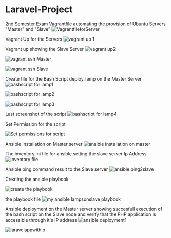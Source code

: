 # Laravel-Project
2nd Semester Exam
Vagrantfile automating the provision of Ubuntu Servers "Master" and "Slave"
![VagrantfileforServer](https://github.com/Adeexy/Laravel-Project/assets/151438215/aabee7c2-5d02-4027-bc11-1f0d81341d80)

Vagrant Up for the Servers
![vagrant up 1](https://github.com/Adeexy/Laravel-Project/assets/151438215/5aec4bd9-a4d1-4d6b-9325-8cfcb16b193f)

Vagrant up showing the Slave Server
![vagrant up2](https://github.com/Adeexy/Laravel-Project/assets/151438215/c5c819d7-419f-4598-9f4d-053cb5e85cbd)


![vagrant ssh Master](https://github.com/Adeexy/Laravel-Project/assets/151438215/2af6f90c-9347-4a73-9396-d2ca696f3005)

![vagrant ssh Slave](https://github.com/Adeexy/Laravel-Project/assets/151438215/c1f9f95e-afa4-4e9e-8073-2adcebd2e8df)


Create file for the Bash Script deploy_lamp on the Master Server
![bashscript for lamp1](https://github.com/Adeexy/Laravel-Project/assets/151438215/ea046867-4c53-48c8-a781-4cc027e6f07b)

![bashscript for lamp2](https://github.com/Adeexy/Laravel-Project/assets/151438215/8022aecc-3f69-4ede-9615-60fd4a391200)

![bashscript for lamp3](https://github.com/Adeexy/Laravel-Project/assets/151438215/2aed5910-22b4-4f24-9cea-22574716d672)

Last screenshot of the script
![bashscript for lamp4](https://github.com/Adeexy/Laravel-Project/assets/151438215/14f78a0c-a25d-43a9-a455-5b995f8b4649)

Set Permission for the script

![Set permissions for script](https://github.com/Adeexy/Laravel-Project/assets/151438215/58a6e2b0-e6a0-4c7e-ba6e-3c4c65eab6b9)

Ansible installation on Master server
![ansible installation on master](https://github.com/Adeexy/Laravel-Project/assets/151438215/8c2aaeeb-7cac-43d9-a18f-14088b39d5c2)

The inventory.ini file for ansible setting the slave server Ip Address
![inventory file](https://github.com/Adeexy/Laravel-Project/assets/151438215/a5eb100a-ae20-4b4d-97ee-6ce72814df06)

Ansible ping command result to the Slave server
![ansible ping2slave](https://github.com/Adeexy/Laravel-Project/assets/151438215/9eb563d7-524f-4360-8312-9ad4d48164aa)

Creating the ansible playbook

![create the playbook](https://github.com/Adeexy/Laravel-Project/assets/151438215/e2d93a12-d1e1-4a34-b72a-65b76d0dc10b)

the playbook file
![my ansible lampsonslave playbook](https://github.com/Adeexy/Laravel-Project/assets/151438215/b04931bf-2b2b-4482-8cf0-708d4778b175)

Ansible deployment on the Master server showing succesfull execution of the bash script on the Slave node and verify that the PHP application is accessible through it's IP address
![ansible deployment1](https://github.com/Adeexy/Laravel-Project/assets/151438215/8a78f7ae-78ea-49ee-83d3-96e876ed0245)

![laravelappwithip](https://github.com/Adeexy/Laravel-Project/assets/151438215/c33fe85c-3cbf-4cba-868d-6fb8a2711fc4)
